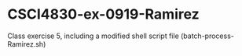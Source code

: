 # CSCI4830-ex-0919-Ramirez
Class exercise 5, including a modified shell script file (batch-process-Ramirez.sh)
